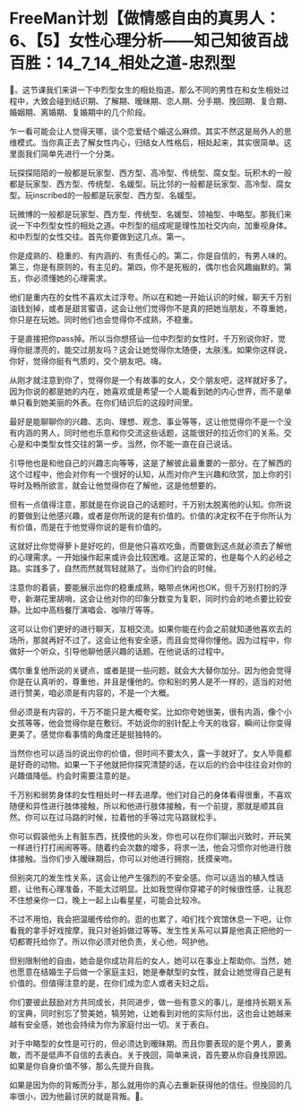# FreeMan计划【做情感自由的真男人：6、【5】女性心理分析——知己知彼百战百胜：14_7_14_相处之道-忠烈型

🎼。这节课我们来讲一下中烈型女生的相处指道。那么不同的男性在和女生相处过程中，大致会碰到结识期、了解期、暧昧期、恋人期、分手期、挽回期、复合期、婚姻期、离婚期、复婚期中的几个阶段。

乍一看可能会让人觉得天哪，谈个恋爱结个婚这么麻烦。其实不然这是局外人的思维模式。当你真正去了解女性内心，归结女人性格后，相处起来，其实很简单。这里面我们简单先进行一个分类。

玩探探陌陌的一般都是玩家型、西方型、高冷型、传统型、腐女型。玩积木的一般都是玩家型、西方型、传统型、名媛型。玩比邻的一般都是玩家型、高冷型、腐女型。玩inscribed的一般都是玩家型、西方型、名媛型。

玩微博的一般都是玩家型、西方型、传统型、名媛型、领袖型、中略型。那我们来说一下中烈型女性的相处之道。中烈型的组成呢是理性加社交内向，加重视身体。和中烈型的女性交往。首先你要做到这几点。第一。

你是成熟的、稳重的、有内涵的、有责任心的。第二，你是自信的，有男人味的。第三，你是有原则的，有主见的。第四，你不是死板的，偶尔也会风趣幽默的。第五，你必须懂她的心理需求。

他们是重内在的女性不喜欢太过浮夸。所以在和她一开始认识的时候，聊天千万别油钱划掉，或者是甜言蜜语，这会让他们觉得你不是真的把她当朋友，不尊重她，你只是在玩她。同时他们也会觉得你不成熟，不稳重。

于是直接把你pass掉。所以当你想搭讪一位中烈型的女性时，千万别说你好，觉得你挺漂亮的，能交过朋友吗？这会让她觉得你太随便，太肤浅。如果你这样说，你好，觉得你挺有气质的，交个朋友吧。嗨。

从刚才就注意到你了，觉得你是一个有故事的女人，交个朋友吧，这样就好多了。因为你说的都是她的内在，她喜欢或是希望一个人能看到她的内心世界，而不是单单只看到她美丽的外表。在你们结识后的这段时间里。

最好是能聊聊你的兴趣、志向、理想、观念、事业等等，这让他觉得你不是一个没有内涵的男人，同时他也乐意和你交流这些话题，这能很好的拉近你们的关系。交心是和中类型女性交往的第一步。当然，你不能一直在自己说话。

引导他也是和他自己的兴趣志向等等，这是了解彼此最重要的一部分。在了解西的这个过程中，他会对你有一个很好的认知，从而对你产生兴趣和欣赏，加上你的引导时及畅所欲言，就会让他觉得你在了解他，这是他想要的。

但有一点值得注意，那就是在你说自己的话题时，千万别太脱离他的认知。你所说的要做到让他感兴趣，或者是你所说的是有价值的。价值的决定权不在于你所认为有价值，而是在于他觉得你说的是有价值的。

这就好比你觉得萝卜是好吃的，但是他只喜欢吃鱼，而要做到这点就必须去了解他的心理需求。一开始操作起来或许会比较困难。这是正常的，也是每个人的必经之路。实践多了，自然而然就驾轻就熟了。当你们约会的时候。

注意你的着装，要能展示出你的稳重成熟，略带点休闲也OK，但千万别打扮的浮夸，新潮花里胡哨，这会让他对你的印象分数变为复职，同时约会的地点要比较安静。比如中高档餐厅演唱会、咖啡厅等等。

这可以让你们更好的进行聊天，互相交流。如果你能在约会之前就知道他喜欢去的场所，那就再好不过了。这会让他有安全感，而且会觉得你懂他。因为过程中，你做好一个听众，引导他聊他感兴趣的话题。在他说话的过程中。

偶尔重复他所说的关键点，或者是提一些问题，就会大大替你加分。因为他会觉得你是在认真听的，尊重他，并且是懂他的。你和别的男人是不一样的，适当的对他进行赞美，咱必须是有内容的，不是一个大概。

但必须是有内容的，千万不能只是大概夸奖。比如你夸她很美，很有内涵，像个小女孩等等，他会觉得你是在敷衍。不妨说你的别针配上今天的妆容，瞬间让你变得更美了。感觉你看事情的角度还是挺独特的。

当然你也可以适当的说出你的价值，但时间不要太久，露一手就好了。女人毕竟都是好奇的动物。如果一下子他就把你探究清楚的话，在以后的约会中往往会对你的兴趣值降低。约会时需要注意的是。

千万别和弱势身体的女性相处时一样去进摩。他们对自己的身体看得很重，不喜欢随便和异性进行肢体接触，所以和他进行肢体接触，有一个前提，那就是顺其自然。你可以在过马路的时候，拉着他的手等过完马路就松手。

你可以假装他头上有脏东西，抚摸他的头发，你也可以在你们聊出兴致时，开玩笑一样进行打打闹闹等等。随着约会次数的增多，将求一法，他会习惯你对他进行肢体接触。当你们步入暧昧期后，你可以对他进行拥抱，抚摸亲吻。

但别突兀的发生性关系，这会让他产生强烈的不安全感。你可以适当的植入性话题，让他有心理准备，不能太过明显。比如我觉得你穿裙子的时候很性感，让我忍不住想亲你一口，晚上一起上山看星星，可能会比较冷。

不过不用怕，我会把温暖传给你的。逛的也累了，咱们找个宾馆休息一下吧，让你看我的拿手好戏按摩，我只对爸妈做过等等。发生性关系可以算是他真正把他的一切都寄托给你了。所以你必须对他负责，关心他，呵护他。

但别限制他的自由，她会是你成功背后的女人，她可以在事业上帮助你。当然，她也愿意在结婚生子后做一个家庭主妇，她是奉献型的女性，就会让她觉得自己是有价值的。但值得注意的是，在你们成为恋人或者夫妇之后。

你们要彼此鼓励对方共同成长，共同进步，做一些有意义的事儿，是维持长期关系的宝典，同时别忘了赞美她，犒劳她，让她看到对他的实际付出，这也会让她越来越有安全感，她也会持续为你为家庭付出一切。关于表白。

对于中略型的女性是可行的，但必须达到暧昧期。而且你要表现的是个男人，要勇敢，而不是低声不自信的去表白。关于挽回，简单来说，首先要从你自身找原因。如果是你自身价值不够，那么先提升自我。

如果是因为你的背叛而分手，那么就用你的真心去重新获得他的信任。但挽回的几率很小，因为他最讨厌的就是背叛。🎼。

